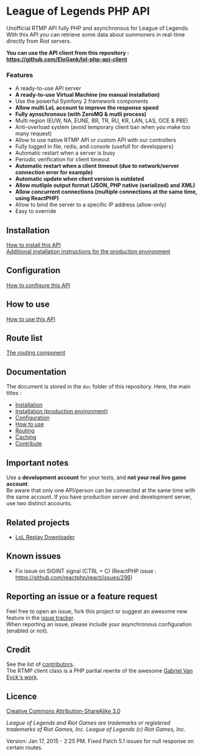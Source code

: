 # League of Legends PHP API

Unofficial RTMP API fully PHP and asynchronous for League of Legends.  
With this API you can retrieve some data about summoners in real-time directly from Riot servers.

**You can use the API client from this repository : https://github.com/EloGank/lol-php-api-client**

### Features

* A ready-to-use API server
* **A ready-to-use Virtual Machine (no manual installation)**
* Use the powerful Symfony 2 framework components
* **Allow multi LoL account to improve the response speed**
* **Fully aynschronous (with ZeroMQ & mutli process)**
* Multi region (EUW, NA, EUNE, BR, TR, RU, KR, LAN, LAS, OCE & PBE)
* Anti-overload system (avoid temporary client ban when you make too many request)
* Allow to use native RTMP API or custom API with our controllers
* Fully logged in file, redis, and console (usefull for developpers)
* Automatic restart when a server is busy
* Periodic verification for client timeout
* **Automatic restart when a client timeout (due to network/server connection error for example)**
* **Automatic update when client version is outdated**
* **Allow mutliple output format (JSON, PHP native (serialized) and XML)**
* **Allow concurrent connections (multiple connections at the same time, using ReactPHP)**
* Allow to bind the server to a specific IP address (allow-only)
* Easy to override

## Installation

[How to install this API](./doc/installation.md)  
[Additional installation instructions for the production environment](./doc/installation_production.md)

## Configuration

[How to configure this API](./doc/configuration.md)

## How to use

[How to use this API](./doc/how_to_use.md)

## Route list

[The routing component](./doc/routing.md#route-list)

## Documentation

The document is stored in the `doc` folder of this repository.
Here, the main titles :

* [Installation](./doc/installation.md)
* [Installation (production environment)](./doc/installation_production.md)
* [Configuration](./doc/configuration.md)
* [How to use](./doc/how_to_use.md)
* [Routing](./doc/routing.md)
* [Caching](./doc/caching.md)
* [Contribute](./doc/contribute.md)

## Important notes

Use a **development account** for your tests, and **not your real live game account**.  
Be aware that only one API/person can be connected at the same time with the same account. If you have production server and development server, use two distinct accounts.

## Related projects

* [LoL Replay Downloader](https://github.com/EloGank/lol-replay-downloader)


## Known issues

* Fix issue on SIGINT signal (CTRL + C) (ReactPHP issue : https://github.com/reactphp/react/issues/296)

## Reporting an issue or a feature request

Feel free to open an issue, fork this project or suggest an awesome new feature in the [issue tracker](https://github.com/EloGank/lol-php-api/issues).  
When reporting an issue, please include your asynchronous configuration (enabled or not).

## Credit

See the list of [contributors](https://github.com/EloGank/lol-php-api/graphs/contributors).  
The RTMP client class is a PHP partial rewrite of the awesome [Gabriel Van Eyck's work](https://code.google.com/p/lolrtmpsclient/source/browse/trunk/src/com/gvaneyck/rtmp/RTMPSClient.java).

## Licence

[Creative Commons Attribution-ShareAlike 3.0](./LICENCE.md)

*League of Legends and Riot Games are trademarks or registered trademarks of Riot Games, Inc. League of Legends (c) Riot Games, Inc.*

Version: Jan 17, 2015 - 2:25 PM. Fixed Patch 5.1 issues for null response on certain routes.

